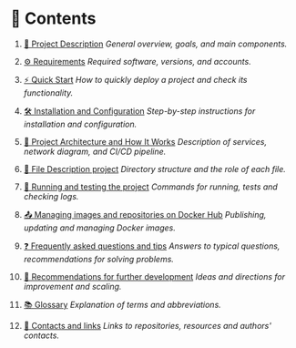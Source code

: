 # 📑 Contents

1. [📘 Project Description](01_overview.md)
_General overview, goals, and main components._

2. [⚙️ Requirements](02_requirements.md)
_Required software, versions, and accounts._

3. [⚡ Quick Start](03_quick_start.md)
_How to quickly deploy a project and check its functionality._

4. [🛠️ Installation and Configuration](04_installation.md)
_Step-by-step instructions for installation and configuration._

5. [🧹 Project Architecture and How It Works](05_architecture.md)
_Description of services, network diagram, and CI/CD pipeline._

6. [📂 File Description project](06_project_structure.md)
_Directory structure and the role of each file._

7. [🔮 Running and testing the project](07_running_tests.md)
_Commands for running, tests and checking logs._

8. [📤 Managing images and repositories on Docker Hub](08_docker_hub.md)
_Publishing, updating and managing Docker images._

9. [❓ Frequently asked questions and tips](09_faq.md)
_Answers to typical questions, recommendations for solving problems._

10. [🚀 Recommendations for further development](10_recommendations.md)
_Ideas and directions for improvement and scaling._

11. [📚 Glossary](11_glossary.md)
_Explanation of terms and abbreviations._

12. [🔗 Contacts and links](12_contacts.md)
_Links to repositories, resources and authors' contacts._
